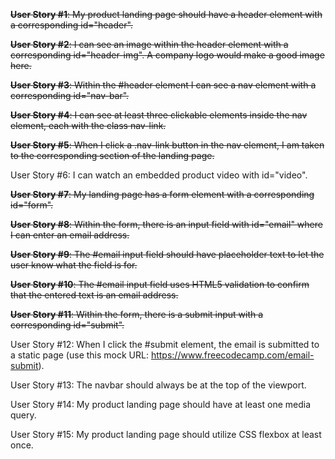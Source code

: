 ~~**User Story #1**: My product landing page should have a header element with a corresponding id="header".~~

~~**User Story #2**: I can see an image within the header element with a corresponding id="header-img". A company logo would make a good image here.~~

~~**User Story #3**: Within the #header element I can see a nav element with a corresponding id="nav-bar".~~

~~**User Story #4**: I can see at least three clickable elements inside the nav element, each with the class nav-link.~~

~~**User Story #5**: When I click a .nav-link button in the nav element, I am taken to the corresponding section of the landing page.~~

User Story #6: I can watch an embedded product video with id="video".

~~**User Story #7**: My landing page has a form element with a corresponding id="form".~~

~~**User Story #8**: Within the form, there is an input field with id="email" where I can enter an email address.~~

~~**User Story #9**: The #email input field should have placeholder text to let the user know what the field is for.~~

~~**User Story #10**: The #email input field uses HTML5 validation to confirm that the entered text is an email address.~~

~~**User Story #11**: Within the form, there is a submit input with a corresponding id="submit".~~

User Story #12: When I click the #submit element, the email is submitted to a static page (use this mock URL: https://www.freecodecamp.com/email-submit).

User Story #13: The navbar should always be at the top of the viewport.

User Story #14: My product landing page should have at least one media query.

User Story #15: My product landing page should utilize CSS flexbox at least once.